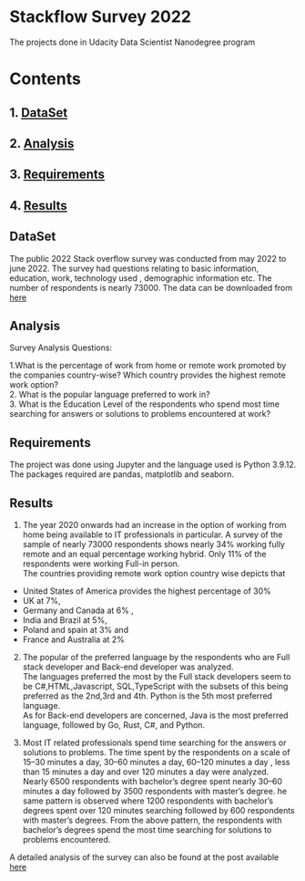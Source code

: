 # Stackflow Survey 2022
The projects done in Udacity Data Scientist Nanodegree program
# Contents
## 1. [DataSet](#dataset)
## 2. [Analysis](#analysis)
## 3. [Requirements](#requirements)
## 4. [Results](#results)


## DataSet
The public 2022 Stack overflow survey was conducted from may 2022 to june 2022. The survey had questions relating to basic information, education, work, technology used , demographic information etc. The number of respondents is nearly 73000.
The data can be downloaded from [here](https://insights.stackoverflow.com/survey)


## Analysis

Survey Analysis Questions:

1.What is the percentage of work from home or remote work promoted by the companies country-wise? Which country provides the highest remote work option?\
2. What is the popular language preferred to work in?\
3. What is the Education Level of the respondents who spend most time searching for answers or solutions to problems encountered at work?

## Requirements

The project was done using Jupyter and the language used is Python 3.9.12. The packages required are pandas, matplotlib and seaborn.

## Results
1. The year 2020 onwards had an increase in the option of working from home being available to IT professionals in particular. A survey of the sample of nearly 73000 respondents shows nearly 34% working fully remote and an equal percentage working hybrid. Only 11% of the respondents were working Full-in person.\
The countries providing remote work option country wise depicts that 
- United States of America provides the highest percentage of 30%
- UK at 7%,
- Germany and Canada at 6% ,
- India and Brazil at 5%,
- Poland and spain at 3% and
- France and Australia at 2%

2. The popular of the preferred language by the respondents who are Full stack developer and Back-end developer was analyzed. \
The languages preferred the most by the Full stack developers seem to be C#,HTML,Javascript, SQL,TypeScript with the subsets of this being preferred as the 2nd,3rd and 4th. Python is the 5th most preferred language.\
As for Back-end developers are concerned, Java is the most preferred language, followed by Go, Rust, C#, and Python.

3. Most IT related professionals spend time searching for the answers or solutions to problems. The time spent by the respondents on a scale of 15–30 minutes a day, 30–60 minutes a day, 60–120 minutes a day , less than 15 minutes a day and over 120 minutes a day were analyzed.\
Nearly 6500 respondents with bachelor’s degree spent nearly 30–60 minutes a day followed by 3500 respondents with master’s degree. he same pattern is observed where 1200 respondents with bachelor’s degrees spent over 120 minutes searching followed by 600 respondents with master’s degrees. From the above pattern, the respondents with bachelor’s degrees spend the most time searching for solutions to problems encountered.

A detailed analysis of the survey can also be found at the post available [here](https://medium.com/@deepa.kanna2001/stack-overflow-2022-survey-analysis-d33ebf65c070)
